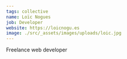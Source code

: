 ```yaml
---
tags: collective
name: Loïc Nogues
job: Developer
website: https://loicnogu.es
image: ./src/_assets/images/uploads/loic.jpg
---
```

Freelance web developer